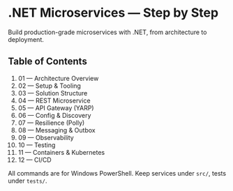 # .NET Microservices — Step by Step

Build production-grade microservices with .NET, from architecture to deployment.

## Table of Contents
1. 01 — Architecture Overview
2. 02 — Setup & Tooling
3. 03 — Solution Structure
4. 04 — REST Microservice
5. 05 — API Gateway (YARP)
6. 06 — Config & Discovery
7. 07 — Resilience (Polly)
8. 08 — Messaging & Outbox
9. 09 — Observability
10. 10 — Testing
11. 11 — Containers & Kubernetes
12. 12 — CI/CD

All commands are for Windows PowerShell. Keep services under `src/`, tests under `tests/`.
